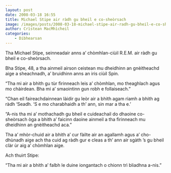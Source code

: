 ```yaml
---
layout: post
date: 2008-03-18 16:55
title: Michael Stipe air ràdh gu bheil e co-sheòrsach
image: /images/posts/2008-03-18-michael-stipe-air-radh-gu-bheil-e-co-sheorsach.webp
author: Crìstean MacMhìcheil
categories:
    - Dibhearsan
---
```


Tha Michael Stipe, seinneadair anns a’ chòmhlan-ciùil R.E.M. air ràdh gu bheil e co-sheòrsach.

Bha Stipe, 48, a tha ainmeil airson ceistean mu dheidhinn an gnèitheachd aige a sheachnadh, a’ bruidhinn anns an iris ciùil Spin.

“Tha mi air a bhith gu tùr fìrinneach leis a’ chòmhlan, mo theaghlach agus mo chàirdean. Bha mi a’ smaointinn gun robh e follaiseach.”

“Chan eil faireachdainnean làidir gu leòr air a bhith agam riamh a bhith ag ràdh ‘Seadh. ‘S e mo charabhaidh a th’ ann, sin mar a tha e.’

“A-nis tha mi a’ mothachadh gu bheil e cuideachail do dhaoine co-sheòrsach òga a bhith a’ faicinn daoine ainmeil a tha fìrinneach mu dheidhinn an gnèitheachd aca.”

Tha a’ mhòr-chuid air a bhith a’ cur fàilte air an agallamh agus a’ cho-dhùnadh aige ach tha cuid ag ràdh gur e cleas a th’ ann air sgàth ’s gu bheil clàr ùr aig a’ chòmhlan aige.

Ach thuirt Stipe:

“Tha mi air a bhith a’ falbh le duine iongantach o chionn trì bliadhna a-nis.”
